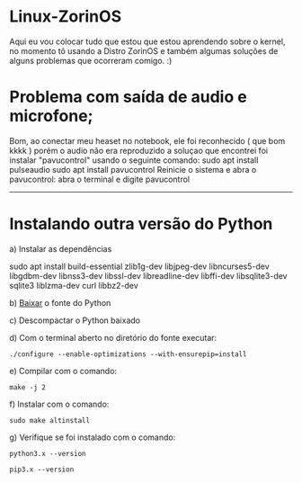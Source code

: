 # Linux-ZorinOS
Aqui eu vou colocar tudo que estou que estou aprendendo sobre o kernel, no momento tô usando a Distro ZorinOS e também algumas soluções de alguns problemas que ocorreram comigo. :)

# Problema com saída de audio e microfone;
Bom, ao conectar meu heaset no notebook, ele foi reconhecido ( que bom kkkk ) porém o audio não era reproduzido
a soluçao que encontrei foi instalar "pavucontrol" usando o seguinte comando:
        sudo apt install pulseaudio
        sudo apt install pavucontrol
Reinicie o sistema e abra o pavucontrol:
        abra o terminal e digite
        pavucontrol<hr>
        
# Instalando outra versão do Python
a) Instalar as dependências

sudo apt install build-essential zlib1g-dev libjpeg-dev libncurses5-dev libgdbm-dev libnss3-dev libssl-dev libreadline-dev libffi-dev libsqlite3-dev sqlite3 liblzma-dev curl libbz2-dev

b) <a href="https://www.python.org/downloads/">Baixar</a> o fonte do Python


c) Descompactar o Python baixado

d) Com o terminal aberto no diretório do fonte executar:

	./configure --enable-optimizations --with-ensurepip=install

e) Compilar com o comando:

	make -j 2

f) Instalar com o comando:

	sudo make altinstall
	
g) Verifique se foi instalado com o comando:

	python3.x --version

	pip3.x --version
